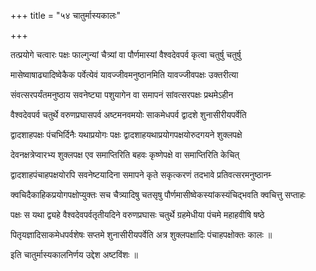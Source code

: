 +++
title = "५४ चातुर्मास्यकालः"

+++

तत्प्रयोगे चत्वारः पक्षः फाल्गुन्यां चैत्र्यां वा पौर्णमास्यां वैश्वदेवपर्व कृत्वा चतुर्षु चतुर्षु

मासेष्वाषाढ्यादिष्वेकैक पर्वेत्येवं यावज्जीवमनुष्ठानमिति यावज्जीवपक्षः उक्तरीत्या

संवत्सरपर्यंतमनुष्ठाय सवनेष्ट्या पशुयागेन वा समापनं सांवत्सरपक्षः प्रथमेऽहीन

वैश्वदेवपर्व चतुर्थे वरुणप्रघासपर्व अष्टमनवमयोः साकमेधपर्व द्वादशे शुनासीरीयपर्वेति

द्वादशाहपक्षः पंचभिर्दिनैः यथाप्रयोगः पक्षः द्वादशाहयथाप्रयोगपक्षयोरुदगयने शुक्लपक्षे

देवनक्षत्रेप्वारभ्य शुक्लपक्ष एव समाप्तिरिति बहवः कृष्णेपक्षे वा समाप्तिरिति केचित्‌

द्वादशाहपंचाहपक्षयोरपि सवनेष्टयादिना समापने कृते सकृत्करणं तदभावे प्रतिवत्सरमनुष्ठानम्‍

क्वचिदैकाहिकप्रयोगपक्षोप्युक्तः सच चैत्र्यादिषु चतसृषु पौर्णमासीष्वेकस्यांकस्यंचिद्भवति क्वचित्तु सप्ताहः

पक्षः स यथा द्व्यहे वैश्वदेवपर्वतृतीयदिने वरुणप्रघासः चतुर्थे ग्रहमेधीया पंचमे महाहवीषि षष्ठे

पितृयज्ञादिसाकमेधपर्वशेषः सप्तमे शुनासीरीयपर्वेति अत्र शुक्लपक्षादिः पंचाहपक्षोक्तः कालः ॥

इति चातुर्मास्यकालनिर्णय उद्देश अष्टविंशः ॥
